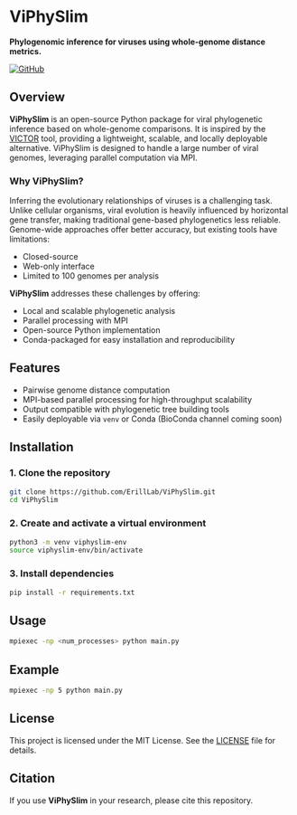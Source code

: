 # ViPhySlim

**Phylogenomic inference for viruses using whole-genome distance metrics.**

[![GitHub](https://img.shields.io/badge/GitHub-ErillLab%2FViPhySlim-blue?logo=github)](https://github.com/ErillLab/ViPhySlim)

## Overview

**ViPhySlim** is an open-source Python package for viral phylogenetic inference based on whole-genome comparisons. It is inspired by the [VICTOR](https://ggdc.dsmz.de/victor.php) tool, providing a lightweight, scalable, and locally deployable alternative. ViPhySlim is designed to handle a large number of viral genomes, leveraging parallel computation via MPI.

### Why ViPhySlim?

Inferring the evolutionary relationships of viruses is a challenging task. Unlike cellular organisms, viral evolution is heavily influenced by horizontal gene transfer, making traditional gene-based phylogenetics less reliable. Genome-wide approaches offer better accuracy, but existing tools have limitations:

- Closed-source  
- Web-only interface  
- Limited to 100 genomes per analysis  

**ViPhySlim** addresses these challenges by offering:

- Local and scalable phylogenetic analysis  
- Parallel processing with MPI  
- Open-source Python implementation  
- Conda-packaged for easy installation and reproducibility  

## Features

- Pairwise genome distance computation  
- MPI-based parallel processing for high-throughput scalability  
- Output compatible with phylogenetic tree building tools  
- Easily deployable via `venv` or Conda (BioConda channel coming soon)  

## Installation

### 1. Clone the repository

```bash
git clone https://github.com/ErillLab/ViPhySlim.git
cd ViPhySlim
```

### 2. Create and activate a virtual environment
```bash
python3 -m venv viphyslim-env
source viphyslim-env/bin/activate
```

### 3. Install dependencies 
```bash
pip install -r requirements.txt
```

## Usage 
```bash
mpiexec -np <num_processes> python main.py
```

## Example
```bash
mpiexec -np 5 python main.py
```

## License
This project is licensed under the MIT License. See the [LICENSE](LICENSE) file for details.

## Citation
If you use **ViPhySlim** in your research, please cite this repository.
